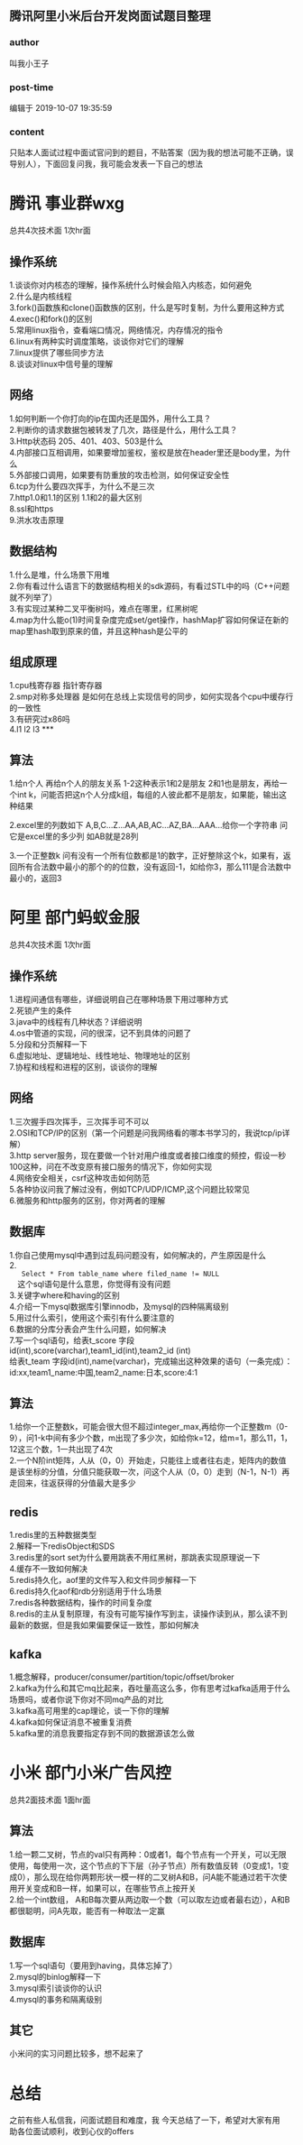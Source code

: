 ## 腾讯阿里小米后台开发岗面试题目整理
### author 
叫我小王子
### post-time 

编辑于  2019-10-07 19:35:59
### content 
<div class="post-topic-des nc-post-content">
 <p>
  只贴本人面试过程中面试官问到的题目，不贴答案（因为我的想法可能不正确，误导别人），下面回复问我，我可能会发表一下自己的想法
 </p>
 <h1>
  腾讯 事业群wxg
 </h1>
 <p>
  总共4次技术面 1次hr面
 </p>
 <h2>
  操作系统
 </h2>
 <p>
  1.谈谈你对内核态的理解，操作系统什么时候会陷入内核态，如何避免
  <br/>
  2.什么是内核线程
  <br/>
  3.fork()函数族和clone()函数族的区别，什么是写时复制，为什么要用这种方式
  <br/>
  4.exec()和fork()的区别
  <br/>
  5.常用linux指令，查看端口情况，网络情况，内存情况的指令
  <br/>
  6.linux有两种实时调度策略，谈谈你对它们的理解
  <br/>
  7.linux提供了哪些同步方法
  <br/>
  8.谈谈对linux中信号量的理解
 </p>
 <h2>
  网络
 </h2>
 <p>
  1.如何判断一个你打向的ip在国内还是国外，用什么工具？
  <br/>
  2.判断你的请求数据包被转发了几次，路径是什么，用什么工具？
  <br/>
  3.Http状态码 205、401、403、503是什么
  <br/>
  4.内部接口互相调用，如果要增加鉴权，鉴权是放在header里还是body里，为什么
  <br/>
  5.外部接口调用，如果要有防重放的攻击检测，如何保证安全性
  <br/>
  6.tcp为什么要四次挥手，为什么不是三次
  <br/>
  7.http1.0和1.1的区别 1.1和2的最大区别
  <br/>
  8.ssl和https
  <br/>
  9.洪水攻击原理
 </p>
 <h2>
  数据结构
 </h2>
 <p>
  1.什么是堆，什么场景下用堆
  <br/>
  2.你有看过什么语言下的数据结构相关的sdk源码，有看过STL中的吗（C++问题就不列举了）
  <br/>
  3.有实现过某种二叉平衡树吗，难点在哪里，红黑树呢
  <br/>
  4.map为什么能o(1)时间复杂度完成set/get操作，hashMap扩容如何保证在新的map里hash取到原来的值，并且这种hash是公平的
 </p>
 <h2>
  组成原理
 </h2>
 <p>
  1.cpu栈寄存器 指针寄存器
  <br/>
  2.smp对称多处理器 是如何在总线上实现信号的同步，如何实现各个cpu中缓存行的一致性
  <br/>
  3.有研究过x86吗
  <br/>
  4.l1 l2 l3 ***
 </p>
 <h2>
  算法
 </h2>
 <p>
  1.给n个人 再给n个人的朋友关系 1-2这种表示1和2是朋友 2和1也是朋友，再给一个int k，问能否把这n个人分成k组，每组的人彼此都不是朋友，如果能，输出这种结果
 </p>
 <p>
  2.excel里的列数如下 A,B,C…Z…AA,AB,AC…AZ,BA…AAA…给你一个字符串 问它是excel里的多少列 如AB就是28列
 </p>
 <p>
  3.一个正整数k 问有没有一个所有位数都是1的数字，正好整除这个k，如果有，返回所有合法数中最小的那个的的位数，没有返回-1，如给你3，那么111是合法数中最小的，返回3
 </p>
 <h1>
  阿里 部门蚂蚁金服
 </h1>
 <p>
  总共4次技术面 1次hr面
 </p>
 <h2>
  操作系统
 </h2>
 <p>
  1.进程间通信有哪些，详细说明自己在哪种场景下用过哪种方式
  <br/>
  2.死锁产生的条件
  <br/>
  3.java中的线程有几种状态？详细说明
  <br/>
  4.os中管道的实现，问的很深，记不到具体的问题了
  <br/>
  5.分段和分页解释一下
  <br/>
  6.虚拟地址、逻辑地址、线性地址、物理地址的区别
  <br/>
  7.协程和线程和进程的区别，谈谈你的理解
 </p>
 <h2>
  网络
 </h2>
 <p>
  1.三次握手四次挥手，三次挥手可不可以
  <br/>
  2.OSI和TCP/IP的区别（第一个问题是问我网络看的哪本书学习的，我说tcp/ip详解）
  <br/>
  3.http server服务，现在要做一个针对用户维度或者接口维度的频控，假设一秒100这种，问在不改变原有接口服务的情况下，你如何实现
  <br/>
  4.网络安全相关，csrf这种攻击如何防范
  <br/>
  5.各种协议问我了解过没有，例如TCP/UDP/ICMP,这个问题比较常见
  <br/>
  6.微服务和http服务的区别，你对两者的理解
 </p>
 <h2>
  数据库
 </h2>
 <p>
  1.你自己使用mysql中遇到过乱码问题没有，如何解决的，产生原因是什么
  <br/>
  2.
  <code>
   Select * From table_name where filed_name != NULL
  </code>
  这个sql语句是什么意思，你觉得有没有问题
  <br/>
  3.关键字where和having的区别
  <br/>
  4.介绍一下mysql数据库引擎innodb，及mysql的四种隔离级别
  <br/>
  5.用过什么索引，使用这个索引有什么要注意的
  <br/>
  6.数据的分库分表会产生什么问题，如何解决
  <br/>
  7.写一个sql语句，给表t_score 字段 id(int),score(varchar),team1_id(int),team2_id (int)
  <br/>
  给表t_team 字段id(int),name(varchar)，完成输出这种效果的语句（一条完成）：id:xx,team1_name:中国,team2_name:日本,score:4:1
 </p>
 <h2>
  算法
 </h2>
 <p>
  1.给你一个正整数k，可能会很大但不超过integer_max,再给你一个正整数m（0-9），问1-k中间有多少个数，m出现了多少次，如给你k=12，给m=1，那么11，1，12这三个数，1一共出现了4次
  <br/>
  2.一个N阶int矩阵，人从（0，0）开始走，只能往上或者往右走，矩阵内的数值是该坐标的分值，分值只能获取一次，问这个人从（0，0）走到（N-1，N-1）再走回来，往返获得的分值最大是多少
 </p>
 <h2 id="redis">
  redis
 </h2>
 <p>
  1.redis里的五种数据类型
  <br/>
  2.解释一下redisObject和SDS
  <br/>
  3.redis里的sort set为什么要用跳表不用红黑树，那跳表实现原理说一下
  <br/>
  4.缓存不一致如何解决
  <br/>
  5.redis持久化，aof里的文件写入和文件同步解释一下
  <br/>
  6.redis持久化aof和rdb分别适用于什么场景
  <br/>
  7.redis各种数据结构，操作的时间复杂度
  <br/>
  8.redis的主从复制原理，有没有可能写操作写到主，读操作读到从，那么读不到最新的数据，但是我如果偏要保证一致性，那如何解决
 </p>
 <h2 id="kafka">
  kafka
 </h2>
 <p>
  1.概念解释，producer/consumer/partition/topic/offset/broker
  <br/>
  2.kafka为什么和其它mq比起来，吞吐量高这么多，你有思考过kafka适用于什么场景吗，或者你说下你对不同mq产品的对比
  <br/>
  3.kafka高可用里的cap理论，谈一下你的理解
  <br/>
  4.kafka如何保证消息不被重复消费
  <br/>
  5.kafka里的消息我要指定存到不同的数据源该怎么做
 </p>
 <h1>
  小米 部门小米广告风控
 </h1>
 <p>
  总共2面技术面 1面hr面
 </p>
 <h2>
  算法
 </h2>
 <p>
  1.给一颗二叉树，节点的val只有两种：0或者1，每个节点有一个开关，可以无限使用，每使用一次，这个节点的下下层（孙子节点）所有数值反转（0变成1，1变成0），那么现在给你两颗形状一模一样的二叉树A和B，问A能不能通过若干次使用开关变成和B一样，如果可以，在哪些节点上按开关
  <br/>
  2.给一个int数组， A和B每次要从两边取一个数（可以取左边或者最右边），A和B都很聪明，问A先取，能否有一种取法一定赢
 </p>
 <h2>
  数据库
 </h2>
 <p>
  1.写一个sql语句（要用到having，具体忘掉了）
  <br/>
  2.mysql的binlog解释一下
  <br/>
  3.mysql索引谈谈你的认识
  <br/>
  4.mysql的事务和隔离级别
 </p>
 <h2>
  其它
 </h2>
 <p>
  小米问的实习问题比较多，想不起来了
 </p>
 <h1>
  总结
 </h1>
 <p>
  之前有些人私信我，问面试题目和难度，我 今天总结了一下，希望对大家有用
  <br/>
  助各位面试顺利，收到心仪的offers
 </p>
</div>
